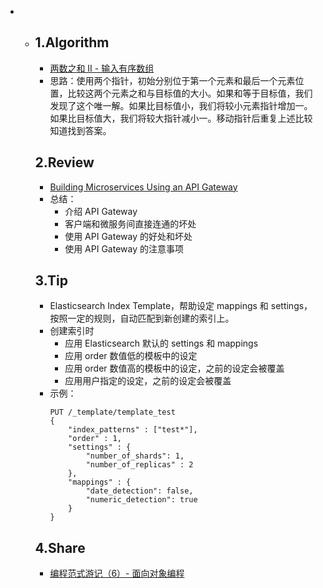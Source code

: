 - - ## 1.Algorithm
    - [两数之和 II - 输入有序数组](https://leetcode-cn.com/problems/maximum-subarray/)
    - 思路：使用两个指针，初始分别位于第一个元素和最后一个元素位置，比较这两个元素之和与目标值的大小。如果和等于目标值，我们发现了这个唯一解。如果比目标值小，我们将较小元素指针增加一。如果比目标值大，我们将较大指针减小一。移动指针后重复上述比较知道找到答案。
    ## 2.Review
    - [Building Microservices Using an API Gateway](https://www.nginx.com/blog/building-microservices-using-an-api-gateway/)
    - 总结：
        - 介绍 API Gateway
        - 客户端和微服务间直接连通的坏处
        - 使用 API Gateway 的好处和坏处
        - 使用 API Gateway 的注意事项
    ## 3.Tip
    - Elasticsearch Index Template，帮助设定 mappings 和 settings，按照一定的规则，自动匹配到新创建的索引上。
    - 创建索引时
        - 应用 Elasticsearch 默认的 settings 和 mappings
        - 应用 order 数值低的模板中的设定
        - 应用 order 数值高的模板中的设定，之前的设定会被覆盖
        - 应用用户指定的设定，之前的设定会被覆盖
     - 示例：
        ```
        PUT /_template/template_test
        {
            "index_patterns" : ["test*"],
            "order" : 1,
            "settings" : {
                "number_of_shards": 1,
                "number_of_replicas" : 2
            },
            "mappings" : {
                "date_detection": false,
                "numeric_detection": true
            }
        }
        ```
    ## 4.Share
    - [编程范式游记（6）- 面向对象编程](https://time.geekbang.org/column/article/2729)